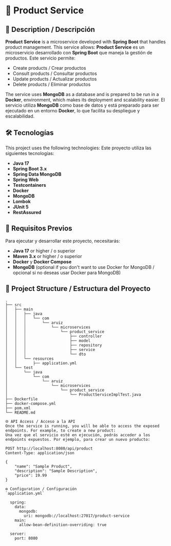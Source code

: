 # 🚀 **Product Service**

## 📄 **Description / Descripción**

**Product Service** is a microservice developed with **Spring Boot** that handles product management. This service allows:
**Product Service** es un microservicio desarrollado con **Spring Boot** que maneja la gestión de productos. Este servicio permite:

- Create products / Crear productos
- Consult products / Consultar productos
- Update products / Actualizar productos
- Delete products / Eliminar productos

The service uses  **MongoDB** as a database and is prepared to be run in a **Docker**, environment, which makes its deployment and scalability easier.
El servicio utiliza **MongoDB** como base de datos y está preparado para ser ejecutado en un entorno **Docker**, lo que facilita su despliegue y escalabilidad.

## 🛠️ **Tecnologías**

This project uses the following technologies:
Este proyecto utiliza las siguientes tecnologías:

- **Java 17**
- **Spring Boot 3.x**
- **Spring Data MongoDB**
- **Spring Web**
- **Testcontainers**
- **Docker**
- **MongoDB**
- **Lombok**
- **JUnit 5**
- **RestAssured**

## 🔧 **Requisitos Previos**

Para ejecutar y desarrollar este proyecto, necesitarás:

- **Java 17** or higher / o superior
- **Maven 3.x** or higher / o superior
- **Docker** y **Docker Compose**
- **MongoDB** (optional if you don't want to use Docker for MongoDB / opcional si no deseas usar Docker para MongoDB)

## 📂 **Project Structure / Estructura del Proyecto**

```plaintext
.
├── src
│   ├── main
│   │   ├── java
│   │   │   └── com
│   │   │       └── aruiz
│   │   │           └── microservices
│   │   │               └── product_service
│   │   │                   ├── controller
│   │   │                   ├── model
│   │   │                   ├── repository
│   │   │                   ├── service
│   │   │                   └── dto
│   │   └── resources
│   │       ├── application.yml
│   └── test
│       └── java
│           └── com
│               └── aruiz
│                   └── microservices
│                       └── product_service
│                           └── ProductServiceImplTest.java
├── Dockerfile
├── docker-compose.yml
├── pom.xml
└── README.md

🌐 API Access / Acceso a la API
Once the service is running, you will be able to access the exposed endpoints. For example, to create a new product:
Una vez que el servicio esté en ejecución, podrás acceder a los endpoints expuestos. Por ejemplo, para crear un nuevo producto:

POST http://localhost:8080/api/product
Content-Type: application/json

{
    "name": "Sample Product",
    "description": "Sample Description",
    "price": 19.99
}

⚙️ Configuration / Configuración
`application.yml`

  spring:
    data:
      mongodb:
        uri: mongodb://localhost:27017/product-service
    main:
      allow-bean-definition-overriding: true
  
  server:
    port: 8080

